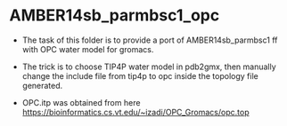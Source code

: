 # AMBER14sb_parmbsc1_opc 
- The task of this folder is to provide a port of AMBER14sb_parmbsc1 ff with OPC water model for gromacs.

- The trick is to choose TIP4P water model in pdb2gmx, then manually change the include file from tip4p to opc inside the topology file generated.
- OPC.itp was obtained from here https://bioinformatics.cs.vt.edu/~izadi/OPC_Gromacs/opc.top